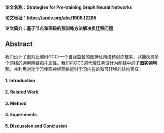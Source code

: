 **论文名称：Strategies for Pre-training Graph Neural Networks**

**论文地址：https://arxiv.org/abs/1905.12265**

**论文简介：基于节点和图级的预训练方法解决负迁移问题**

## Abstract

我们设计了图对比编码GCC-一个自我监督的图神经网络预训练框架，以捕获跨多个网络的通用网络拓扑属性。我们将GCC的代理任务设计为网络中的**子图实例判别**，并利用对比学习使图神经网络能够学习内在的和可转移的结构表征。

#### 1. Introduction



#### 2. Related Work



#### 3. Method



#### 4. Experiments



#### 5. Discussion and Conclusion


